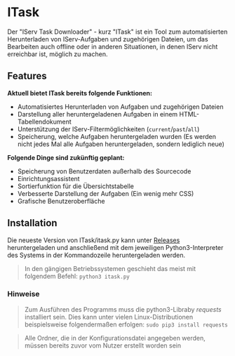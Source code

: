 # ITask

Der "IServ Task Downloader" - kurz "ITask" ist ein Tool zum automatisierten Herunterladen von IServ-Aufgaben und zugehörigen Dateien, um das Bearbeiten auch offline oder in anderen Situationen, in denen IServ nicht erreichbar ist, möglich zu machen.


## Features
**Aktuell bietet ITask bereits folgende Funktionen:**

- Automatisiertes Herunterladen von Aufgaben und zugehörigen Dateien
- Darstellung aller heruntergeladenen Aufgaben in einem HTML-Tabellendokument
- Unterstützung der IServ-Filtermöglichkeiten (`current`/`past`/`all`)
- Speicherung, welche Aufgaben heruntergeladen wurden (Es werden nicht jedes Mal alle Aufgaben heruntergeladen, sondern lediglich neue)

**Folgende Dinge sind zukünftig geplant:**
- Speicherung von Benutzerdaten außerhalb des Sourcecode
- Einrichtungsassistent
- Sortierfunktion für die Übersichtstabelle
- Verbesserte Darstellung der Aufgaben (Ein wenig mehr CSS)
- Grafische Benutzeroberfläche

## Installation

Die neueste Version von ITask/itask.py kann unter [Releases](https://github.com/JonaRL/itask/releases) heruntergeladen und anschließend mit dem jeweiligen Python3-Interpreter des Systems in der Kommandozeile heruntergeladen werden. 
>In den gängigen Betriebssystemen geschieht das meist mit folgendem Befehl:
`python3 itask.py`

### Hinweise
>Zum Ausführen des Programms muss die python3-Libraby *requests* installiert sein. Dies kann unter vielen Linux-Distributionen beispielsweise folgendermaßen erfolgen:
>`sudo pip3 install requests`

> Alle Ordner, die in der Konfigurationsdatei angegeben werden, müssen bereits zuvor vom Nutzer erstellt worden sein
